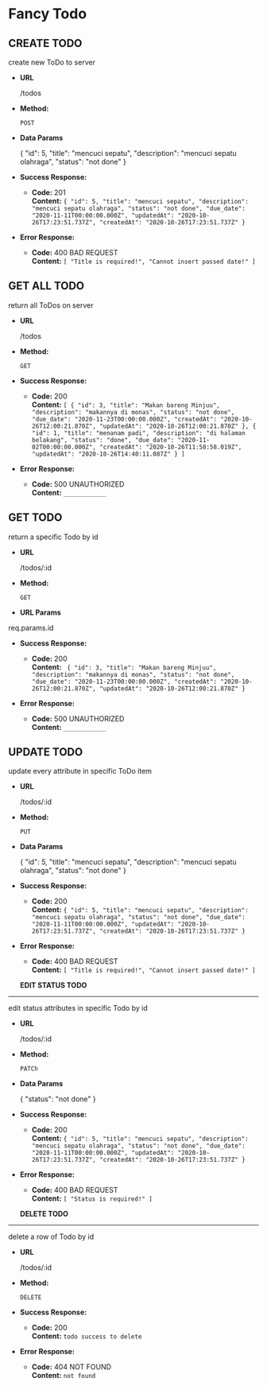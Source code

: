 # Fancy Todo

**CREATE TODO**
----
  create new ToDo to server

* **URL**

  /todos

* **Method:**
  
  `POST`

* **Data Params**

  {
    "id": 5,
    "title": "mencuci sepatu",
    "description": "mencuci sepatu olahraga",
    "status": "not done"
  }

* **Success Response:**

  * **Code:** 201 <br />
    **Content:** `{
    "id": 5,
    "title": "mencuci sepatu",
    "description": "mencuci sepatu olahraga",
    "status": "not done",
    "due_date": "2020-11-11T00:00:00.000Z",
    "updatedAt": "2020-10-26T17:23:51.737Z",
    "createdAt": "2020-10-26T17:23:51.737Z"
    }`
 
* **Error Response:**

  * **Code:** 400 BAD REQUEST <br />
    **Content:** `[
    "Title is required!",
    "Cannot insert passed date!"
  ]`

**GET ALL TODO**
----
  return all ToDos on server

* **URL**

  /todos

* **Method:**
  
  `GET`
  
* **Success Response:**

  * **Code:** 200 <br />
    **Content:** `[
    {
        "id": 3,
        "title": "Makan bareng Minjuu",
        "description": "makannya di monas",
        "status": "not done",
        "due_date": "2020-11-23T00:00:00.000Z",
        "createdAt": "2020-10-26T12:00:21.870Z",
        "updatedAt": "2020-10-26T12:00:21.870Z"
    },
    {
        "id": 1,
        "title": "menanam padi",
        "description": "di halaman belakang",
        "status": "done",
        "due_date": "2020-11-02T00:00:00.000Z",
        "createdAt": "2020-10-26T11:58:58.019Z",
        "updatedAt": "2020-10-26T14:40:11.087Z"
    }
]`
 
* **Error Response:**

  * **Code:** 500 UNAUTHORIZED <br />
    **Content:** `____________`

**GET TODO**
----
  return a specific Todo by id

* **URL**

  /todos/:id

* **Method:**
  
  `GET`

*  **URL Params**

  req.params.id
  
* **Success Response:**

  * **Code:** 200 <br />
    **Content:** `
    {
        "id": 3,
        "title": "Makan bareng Minjuu",
        "description": "makannya di monas",
        "status": "not done",
        "due_date": "2020-11-23T00:00:00.000Z",
        "createdAt": "2020-10-26T12:00:21.870Z",
        "updatedAt": "2020-10-26T12:00:21.870Z"
    }`
 
* **Error Response:**

  * **Code:** 500 UNAUTHORIZED <br />
    **Content:** `____________`

**UPDATE TODO**
----
  update every attribute in specific ToDo item

* **URL**

  /todos/:id

* **Method:**
  
  `PUT`

* **Data Params**

  {
    "id": 5,
    "title": "mencuci sepatu",
    "description": "mencuci sepatu olahraga",
    "status": "not done"
  }

* **Success Response:**

  * **Code:** 200 <br />
    **Content:** `{
    "id": 5,
    "title": "mencuci sepatu",
    "description": "mencuci sepatu olahraga",
    "status": "not done",
    "due_date": "2020-11-11T00:00:00.000Z",
    "updatedAt": "2020-10-26T17:23:51.737Z",
    "createdAt": "2020-10-26T17:23:51.737Z"
    }`
 
* **Error Response:**

  * **Code:** 400 BAD REQUEST <br />
    **Content:** `[
    "Title is required!",
    "Cannot insert passed date!"
  ]`

  **EDIT STATUS TODO**
----
  edit status attributes in specific Todo by id

* **URL**

  /todos/:id

* **Method:**
  
  `PATCh`

* **Data Params**

  {
    "status": "not done"
  }

* **Success Response:**

  * **Code:** 200 <br />
    **Content:** `{
    "id": 5,
    "title": "mencuci sepatu",
    "description": "mencuci sepatu olahraga",
    "status": "not done",
    "due_date": "2020-11-11T00:00:00.000Z",
    "updatedAt": "2020-10-26T17:23:51.737Z",
    "createdAt": "2020-10-26T17:23:51.737Z"
    }`
 
* **Error Response:**

  * **Code:** 400 BAD REQUEST <br />
    **Content:** `[
    "Status is required!"
  ]`

   **DELETE TODO**
----
  delete a row of Todo by id

* **URL**

  /todos/:id

* **Method:**
  
  `DELETE`

* **Success Response:**

  * **Code:** 200 <br />
    **Content:** `todo success to delete`
 
* **Error Response:**

  * **Code:** 404 NOT FOUND <br />
    **Content:** `not found`